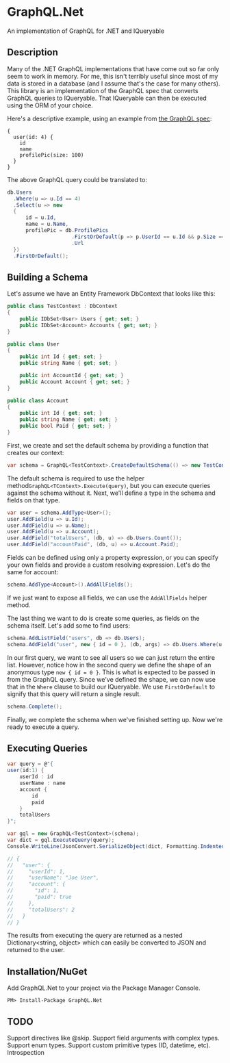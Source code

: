 # GraphQL.Net
An implementation of GraphQL for .NET and IQueryable

## Description
Many of the .NET GraphQL implementations that have come out so far only seem to work in memory.
For me, this isn't terribly useful since most of my data is stored in a database (and I assume that's the case for many others). 
This library is an implementation of the GraphQL spec that converts GraphQL queries to IQueryable.
That IQueryable can then be executed using the ORM of your choice.

Here's a descriptive example, using an example from [the GraphQL spec](http://facebook.github.io/graphql/#sec-Language.Query-Document.Arguments):

```
{
  user(id: 4) {
    id
    name
    profilePic(size: 100)
  }
}
```

The above GraphQL query could be translated to:

```csharp
db.Users
  .Where(u => u.Id == 4)
  .Select(u => new
  {
      id = u.Id,
      name = u.Name,
      profilePic = db.ProfilePics
                     .FirstOrDefault(p => p.UserId == u.Id && p.Size == 100)
                     .Url
  })
  .FirstOrDefault();
```

## Building a Schema
Let's assume we have an Entity Framework DbContext that looks like this:

```csharp
public class TestContext : DbContext
{
    public IDbSet<User> Users { get; set; }
    public IDbSet<Account> Accounts { get; set; }
}

public class User
{
    public int Id { get; set; }
    public string Name { get; set; }

    public int AccountId { get; set; }
    public Account Account { get; set; }
}

public class Account
{
    public int Id { get; set; }
    public string Name { get; set; }
    public bool Paid { get; set; }
}
```

First, we create and set the default schema by providing a function that creates our context:

```csharp
var schema = GraphQL<TestContext>.CreateDefaultSchema(() => new TestContext());
```

The default schema is required to use the helper method`GraphQL<TContext>.Execute(query)`, but you can execute queries against the schema without it. Next, we'll define a type in the schema and fields on that type.

```csharp
var user = schema.AddType<User>();
user.AddField(u => u.Id);
user.AddField(u => u.Name);
user.AddField(u => u.Account);
user.AddField("totalUsers", (db, u) => db.Users.Count());
user.AddField("accountPaid", (db, u) => u.Account.Paid);
```

Fields can be defined using only a property expression, or you can specify your own fields and provide a custom resolving expression. Let's do the same for account:

```csharp
schema.AddType<Account>().AddAllFields();
```

If we just want to expose all fields, we can use the `AddAllFields` helper method.

The last thing we want to do is create some queries, as fields on the schema itself. Let's add some to find users:

```csharp
schema.AddListField("users", db => db.Users);
schema.AddField("user", new { id = 0 }, (db, args) => db.Users.Where(u => u.Id == args.id).FirstOrDefault());
```

In our first query, we want to see all users so we can just return the entire list. However, notice how in the second query we define the shape of an anonymous type `new { id = 0 }`. This is what is expected to be passed in from the GraphQL query. Since we've defined the shape, we can now use that in the `Where` clause to build our IQueryable. We use `FirstOrDefault` to signify that this query will return a single result.

```csharp
schema.Complete();
```

Finally, we complete the schema when we've finished setting up.  Now we're ready to execute a query.

## Executing Queries

```csharp
var query = @"{
user(id:1) {
    userId : id
    userName : name
    account {
        id
        paid
    }
    totalUsers
}";

var gql = new GraphQL<TestContext>(schema);
var dict = gql.ExecuteQuery(query);
Console.WriteLine(JsonConvert.SerializeObject(dict, Formatting.Indented));

// {
//   "user": {
//     "userId": 1,
//     "userName": "Joe User",
//     "account": {
//       "id": 1,
//       "paid": true
//     },
//     "totalUsers": 2
//   }
// }
```

The results from executing the query are returned as a nested Dictionary<string, object> which can easily be converted to JSON and returned to the user.

## Installation/NuGet
Add GraphQL.Net to your project via the Package Manager Console.

```
PM> Install-Package GraphQL.Net
```

## TODO
Support directives like @skip.
Support field arguments with complex types.
Support enum types.
Support custom primitive types (ID, datetime, etc).
Introspection  
